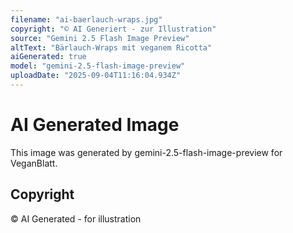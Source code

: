 ```yaml
---
filename: "ai-baerlauch-wraps.jpg"
copyright: "© AI Generiert - zur Illustration"
source: "Gemini 2.5 Flash Image Preview"
altText: "Bärlauch-Wraps mit veganem Ricotta"
aiGenerated: true
model: "gemini-2.5-flash-image-preview"
uploadDate: "2025-09-04T11:16:04.934Z"
---
```


# AI Generated Image

This image was generated by gemini-2.5-flash-image-preview for VeganBlatt.

## Copyright
© AI Generated - for illustration
